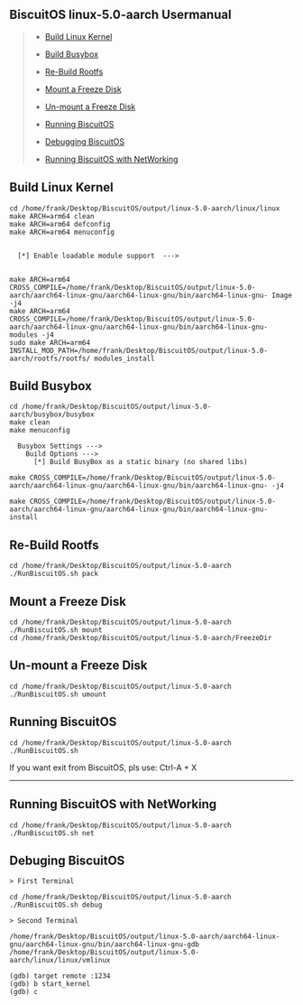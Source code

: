 BiscuitOS linux-5.0-aarch Usermanual
--------------------------------

> - [Build Linux Kernel](#A0)
>
> - [Build Busybox](#A1)
>
> - [Re-Build Rootfs](#A2)
>
> - [Mount a Freeze Disk](#A3)
>
> - [Un-mount a Freeze Disk](#A4)
>
> - [Running BiscuitOS](#A5)
>
> - [Debugging BiscuitOS](#A6)
>
> - [Running BiscuitOS with NetWorking](#A7)

## Build Linux Kernel

```
cd /home/frank/Desktop/BiscuitOS/output/linux-5.0-aarch/linux/linux
make ARCH=arm64 clean
make ARCH=arm64 defconfig
make ARCH=arm64 menuconfig


  [*] Enable loadable module support  --->


make ARCH=arm64 CROSS_COMPILE=/home/frank/Desktop/BiscuitOS/output/linux-5.0-aarch/aarch64-linux-gnu/aarch64-linux-gnu/bin/aarch64-linux-gnu- Image -j4
make ARCH=arm64 CROSS_COMPILE=/home/frank/Desktop/BiscuitOS/output/linux-5.0-aarch/aarch64-linux-gnu/aarch64-linux-gnu/bin/aarch64-linux-gnu- modules -j4
sudo make ARCH=arm64 INSTALL_MOD_PATH=/home/frank/Desktop/BiscuitOS/output/linux-5.0-aarch/rootfs/rootfs/ modules_install
```

## Build Busybox

```
cd /home/frank/Desktop/BiscuitOS/output/linux-5.0-aarch/busybox/busybox
make clean
make menuconfig

  Busybox Settings --->
    Build Options --->
      [*] Build BusyBox as a static binary (no shared libs)

make CROSS_COMPILE=/home/frank/Desktop/BiscuitOS/output/linux-5.0-aarch/aarch64-linux-gnu/aarch64-linux-gnu/bin/aarch64-linux-gnu- -j4

make CROSS_COMPILE=/home/frank/Desktop/BiscuitOS/output/linux-5.0-aarch/aarch64-linux-gnu/aarch64-linux-gnu/bin/aarch64-linux-gnu- install
```
## Re-Build Rootfs

```
cd /home/frank/Desktop/BiscuitOS/output/linux-5.0-aarch
./RunBiscuitOS.sh pack
```
## Mount a Freeze Disk

```
cd /home/frank/Desktop/BiscuitOS/output/linux-5.0-aarch
./RunBiscuitOS.sh mount
cd /home/frank/Desktop/BiscuitOS/output/linux-5.0-aarch/FreezeDir
```

## Un-mount a Freeze Disk

```
cd /home/frank/Desktop/BiscuitOS/output/linux-5.0-aarch
./RunBiscuitOS.sh umount
```

## Running BiscuitOS

```
cd /home/frank/Desktop/BiscuitOS/output/linux-5.0-aarch
./RunBiscuitOS.sh
```

If you want exit from BiscuitOS, pls use: Ctrl-A + X


---------------------------------

## Running BiscuitOS with NetWorking

```
cd /home/frank/Desktop/BiscuitOS/output/linux-5.0-aarch
./RunBiscuitOS.sh net
```

## Debuging BiscuitOS

```
> First Terminal

cd /home/frank/Desktop/BiscuitOS/output/linux-5.0-aarch
./RunBiscuitOS.sh debug

> Second Terminal

/home/frank/Desktop/BiscuitOS/output/linux-5.0-aarch/aarch64-linux-gnu/aarch64-linux-gnu/bin/aarch64-linux-gnu-gdb /home/frank/Desktop/BiscuitOS/output/linux-5.0-aarch/linux/linux/vmlinux

(gdb) target remote :1234
(gdb) b start_kernel
(gdb) c
```

